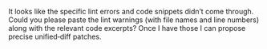 It looks like the specific lint errors and code snippets didn’t come through. Could you please paste the lint warnings (with file names and line numbers) along with the relevant code excerpts? Once I have those I can propose precise unified‐diff patches.